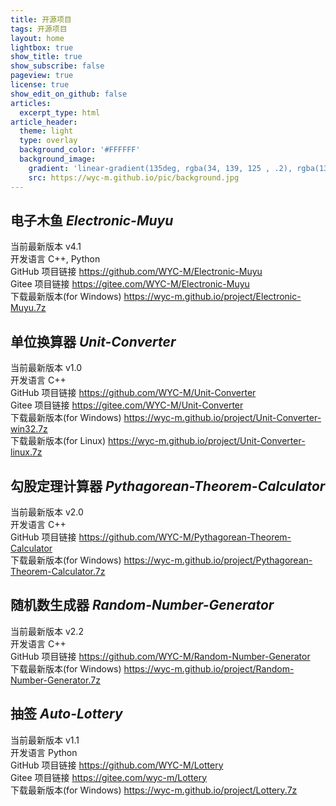```yaml
---
title: 开源项目
tags: 开源项目
layout: home
lightbox: true
show_title: true
show_subscribe: false
pageview: true
license: true
show_edit_on_github: false
articles:
  excerpt_type: html
article_header:
  theme: light
  type: overlay
  background_color: '#FFFFFF'
  background_image: 
    gradient: 'linear-gradient(135deg, rgba(34, 139, 125 , .2), rgba(139, 34, 139, .2))'
    src: https://wyc-m.github.io/pic/background.jpg
---
```


<!--more-->

## 电子木鱼 *Electronic-Muyu*
当前最新版本 v4.1  
开发语言 C++, Python  
GitHub 项目链接 <https://github.com/WYC-M/Electronic-Muyu>  
Gitee 项目链接 <https://gitee.com/WYC-M/Electronic-Muyu>  
下载最新版本(for Windows) <https://wyc-m.github.io/project/Electronic-Muyu.7z>  

## 单位换算器 *Unit-Converter*
当前最新版本 v1.0  
开发语言 C++  
GitHub 项目链接 <https://github.com/WYC-M/Unit-Converter>  
Gitee 项目链接 <https://gitee.com/WYC-M/Unit-Converter>  
下载最新版本(for Windows) <https://wyc-m.github.io/project/Unit-Converter-win32.7z>  
下载最新版本(for Linux) <https://wyc-m.github.io/project/Unit-Converter-linux.7z>

## 勾股定理计算器 *Pythagorean-Theorem-Calculator*
当前最新版本 v2.0  
开发语言 C++  
GitHub 项目链接 <https://github.com/WYC-M/Pythagorean-Theorem-Calculator>  
下载最新版本(for Windows) <https://wyc-m.github.io/project/Pythagorean-Theorem-Calculator.7z>  

## 随机数生成器 *Random-Number-Generator*
当前最新版本 v2.2  
开发语言 C++  
GitHub 项目链接 <https://github.com/WYC-M/Random-Number-Generator>  
下载最新版本(for Windows) <https://wyc-m.github.io/project/Random-Number-Generator.7z>  

## 抽签 *Auto-Lottery*
当前最新版本 v1.1  
开发语言 Python    
GitHub 项目链接 <https://github.com/WYC-M/Lottery>  
Gitee 项目链接 <https://gitee.com/wyc-m/Lottery>  
下载最新版本(for Windows) <https://wyc-m.github.io/project/Lottery.7z>  